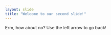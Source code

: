 ```yaml
---
layout: slide
title: "Welcome to our second slide!"
---
```

Erm, how about no?
Use the left arrow to go back!
